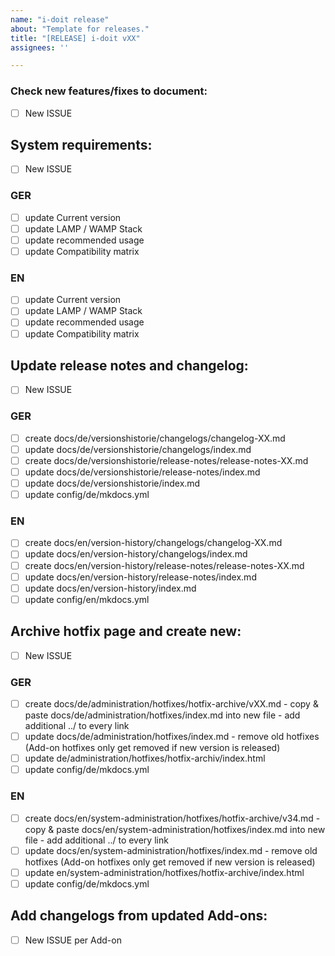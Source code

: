 ```yaml
---
name: "i-doit release"
about: "Template for releases."
title: "[RELEASE] i-doit vXX"
assignees: ''

---
```


### Check new features/fixes to document:

- [ ] New ISSUE

## System requirements:

- [ ] New ISSUE

### GER

- [ ] update Current version
- [ ] update LAMP / WAMP Stack
- [ ] update recommended usage
- [ ] update Compatibility matrix

### EN

- [ ] update Current version
- [ ] update LAMP / WAMP Stack
- [ ] update recommended usage
- [ ] update Compatibility matrix

##  Update release notes and changelog:

- [ ] New ISSUE

### GER

- [ ] create docs/de/versionshistorie/changelogs/changelog-XX.md
- [ ] update docs/de/versionshistorie/changelogs/index.md
- [ ] create docs/de/versionshistorie/release-notes/release-notes-XX.md
- [ ] update docs/de/versionshistorie/release-notes/index.md
- [ ] update docs/de/versionshistorie/index.md
- [ ] update config/de/mkdocs.yml

### EN

- [ ] create docs/en/version-history/changelogs/changelog-XX.md
- [ ] update docs/en/version-history/changelogs/index.md
- [ ] create docs/en/version-history/release-notes/release-notes-XX.md
- [ ] update docs/en/version-history/release-notes/index.md
- [ ] update docs/en/version-history/index.md
- [ ] update config/en/mkdocs.yml

## Archive hotfix page and create new:

- [ ] New ISSUE

### GER

- [ ] create docs/de/administration/hotfixes/hotfix-archive/vXX.md
      - copy & paste docs/de/administration/hotfixes/index.md into new file
      - add additional ../ to every link
- [ ] update docs/de/administration/hotfixes/index.md
      - remove old hotfixes (Add-on hotfixes only get removed if new version is released) 
- [ ] update de/administration/hotfixes/hotfix-archiv/index.html
- [ ] update config/de/mkdocs.yml

### EN

- [ ] create docs/en/system-administration/hotfixes/hotfix-archive/v34.md
      - copy & paste docs/en/system-administration/hotfixes/index.md into new file
      - add additional ../ to every link
- [ ] update docs/en/system-administration/hotfixes/index.md
      - remove old hotfixes (Add-on hotfixes only get removed if new version is released) 
- [ ] update en/system-administration/hotfixes/hotfix-archive/index.html
- [ ] update config/de/mkdocs.yml

## Add changelogs from updated Add-ons:

- [ ] New ISSUE per Add-on
